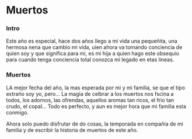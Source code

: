 # Muertos

### Intro

Este año es especial, hace dos años llego a mi vida una pequeñita, una hermosa nena que cambio mi vida, uien ahora va tomando conciencia de quien soy y que significa para mi, es mi hija a quien hago este obsequio para cuando tenga conciencia total conozca mi legado en etas lineas.

### Muertos

LA mejor fecha del año, la mas esperada por mi y mi familia, se que el tipo extraño soy yo, pero... La magia de celbrar a los muertos nos fscina a todos, los adornos, las ofrendas, aquellos aromas tan ricos, el frio tan crudo, el copal... Todo es perfecto, y aun es mejor hora que mi familia esta conmigo.

Ahora solo puedo disfrutar de do cosas, la temporada en compañia de mi familia y de escribir la historia de muertos de este año.